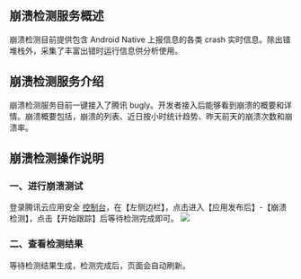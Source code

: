 ## 崩溃检测服务概述

崩溃检测目前提供包含 Android Native 上报信息的各类 crash 实时信息。除出错堆栈外，采集了丰富出错时运行信息供分析使用。

## 崩溃检测服务介绍

崩溃检测服务目前一键接入了腾讯 bugly。开发者接入后能够看到崩溃的概要和详情。崩溃概要包括，崩溃的列表、近日按小时统计趋势、昨天前天的崩溃次数和崩溃率。
## 崩溃检测操作说明

### 一、进行崩溃测试
登录腾讯云应用安全 [控制台](http://console.cloud.tencent.com/legu/myapplication/index)，在【左侧边栏】，点击进入【应用发布后】-【崩溃检测】，点击【开始跟踪】后等待检测完成即可。
![](https://mc.qcloudimg.com/static/img/6fa9d750c5c468f2087966fc0d2efc7c/image.png)

### 二、查看检测结果
等待检测结果生成，检测完成后，页面会自动刷新。
